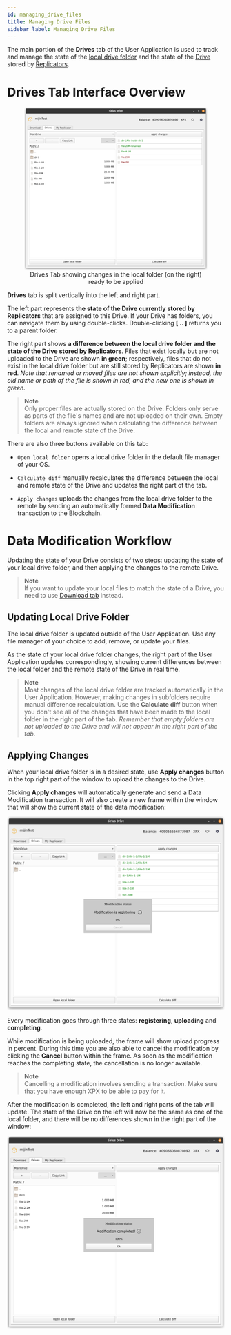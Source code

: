 ```yaml
---
id: managing_drive_files
title: Managing Drive Files
sidebar_label: Managing Drive Files
---
```


The main portion of the **Drives** tab of the User Application is used to track and manage the state of the [local drive folder](./managing_drives.md#creating-a-new-drive) and the state of the [Drive](../built_in_features/drive/overview.md) stored by [Replicators](../built_in_features/replicator/overview.md).


# Drives Tab Interface Overview

<figure>
  <img src="../../assets/storage_user_app/main_window_changed_files.png" alt="Drives Tab With Changes">
  <figcaption align="center">Drives Tab showing changes in the local folder (on the right) ready to be applied</figcaption>
</figure>

**Drives** tab is split vertically into the left and right part.

The left part represents **the state of the Drive currently stored by Replicators** that are assigned to this Drive. If your Drive has folders, you can navigate them by using double-clicks. Double-clicking **[ .. ]** returns you to a parent folder.

The right part shows **a difference between the local drive folder and the state of the Drive stored by Replicators**. Files that exist locally but are not uploaded to the Drive are shown **in green**; respectively, files that do not exist in the local drive folder but are still stored by Replicators are shown **in red**. *Note that renamed or moved files are not shown explicitly; instead, the old name or path of the file is shown in red, and the new one is shown in green.*

> **Note**\
Only proper files are actually stored on the Drive. Folders only serve as parts of the file's names and are not uploaded on their own. Empty folders are always ignored when calculating the difference between the local and remote state of the Drive.

There are also three buttons available on this tab:

- `Open local folder` opens a local drive folder in the default file manager of your OS.

- `Calculate diff` manually recalculates the difference between the local and remote state of the Drive and updates the right part of the tab.

- `Apply changes` uploads the changes from the local drive folder to the remote by sending an automatically formed **Data Modification** transaction to the Blockchain.


# Data Modification Workflow

Updating the state of your Drive consists of two steps: updating the state of your local drive folder, and then applying the changes to the remote Drive.

> **Note**\
If you want to update your local files to match the state of a Drive, you need to use [Download tab](./downloading_data.md) instead.

## Updating Local Drive Folder

The local drive folder is updated outside of the User Application. Use any file manager of your choice to add, remove, or update your files.

As the state of your local drive folder changes, the right part of the User Application updates correspondingly, showing current differences between the local folder and the remote state of the Drive in real time.

> **Note**\
Most changes of the local drive folder are tracked automatically in the User Application. However, making changes in subfolders require manual difference recalculation. Use the **Calculate diff** button when you don't see all of the changes that have been made to the local folder in the right part of the tab. *Remember that empty folders are not uploaded to the Drive and will not appear in the right part of the tab.*

## Applying Changes

When your local drive folder is in a desired state, use **Apply changes** button in the top right part of the window to upload the changes to the Drive.

Clicking **Apply changes** will automatically generate and send a Data Modification transaction. It will also create a new frame within the window that will show the current state of the data modification:

![Drives Tab (Modification Is Registering)](../../assets/storage_user_app/main_window_modification_registering.png)

Every modification goes through three states: **registering**, **uploading** and **completing**.

While modification is being uploaded, the frame will show upload progress in percent. During this time you are also able to cancel the modification by clicking the **Cancel** button within the frame. As soon as the modification reaches the completing state, the cancellation is no longer available.

> **Note**\
Cancelling a modification involves sending a transaction. Make sure that you have enough XPX to be able to pay for it.

After the modification is completed, the left and right parts of the tab will update. The state of the Drive on the left will now be the same as one of the local folder, and there will be no differences shown in the right part of the window:

![Drives Tab (Modification Is Completed)](../../assets/storage_user_app/main_window_modification_completed.png)
